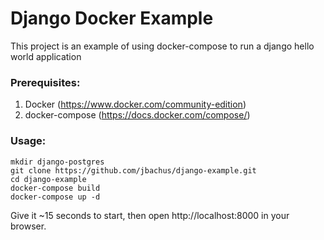 # Django Docker Example
This project is an example of using docker-compose to run a django hello world application

### Prerequisites: ###
1. Docker (https://www.docker.com/community-edition)
2. docker-compose (https://docs.docker.com/compose/)
### Usage: ###
```
mkdir django-postgres
git clone https://github.com/jbachus/django-example.git
cd django-example
docker-compose build
docker-compose up -d
```
Give it ~15 seconds to start, then open http://localhost:8000 in your browser.
